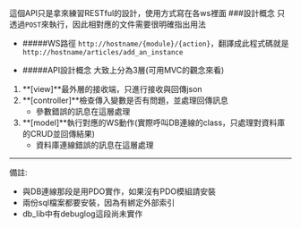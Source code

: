這個API只是拿來練習RESTful的設計，使用方式寫在各ws裡面
###設計概念
只透過`POST`來執行，因此相對應的文件需要很明確指出用法

* #####WS路徑
`http://hostname/{module}/{action}`，翻譯成此程式碼就是`http://hostname/articles/add_an_instance`

* #####API設計概念
大致上分為3層(可用MVC的觀念來看)

1. **[view]**最外層的接收端，只進行接收與回傳json
2. **[controller]**檢查傳入變數是否有問題，並處理回傳訊息
	* 參數錯誤的訊息在這層處理
3. **[model]**執行對應的WS動作(實際呼叫DB連線的class，只處理對資料庫的CRUD並回傳結果)
	* 資料庫連線錯誤的訊息在這層處理

---
備註:

* 與DB連線那段是用PDO實作，如果沒有PDO模組請安裝
* 兩份sql檔案都要安裝，因為有綁定外部索引
* db_lib中有debuglog這段尚未實作